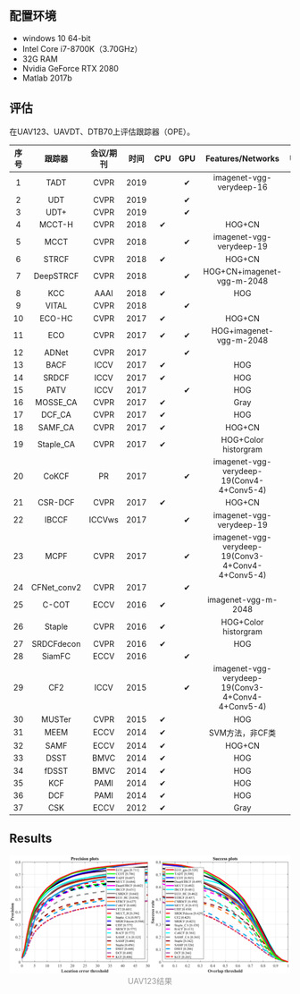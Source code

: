 ## 配置环境

- windows 10 64-bit
- Intel Core i7-8700K（3.70GHz）
- 32G RAM
- Nvidia GeForce RTX 2080
- Matlab 2017b

## 评估

在UAV123、UAVDT、DTB70上评估跟踪器（OPE）。

| 序号 |   跟踪器    | 会议/期刊 | 时间 | CPU  | GPU  |                 Features/Networks                 | UAV123 | UAVDT | DTB70 |
| :--: | :---------: | :-------: | :--: | :--: | :--: | :-----------------------------------------------: | :----: | :---: | :---: |
|  1   |    TADT     |   CVPR    | 2019 |      |  ✔   |             imagenet-vgg-verydeep-16              |   ✔    |       |       |
|  2   |     UDT     |   CVPR    | 2019 |      |  ✔   |                                                   |   ✔    |       |       |
|  3   |    UDT+     |   CVPR    | 2019 |      |  ✔   |                                                   |        |       |       |
|  4   |   MCCT-H    |   CVPR    | 2018 |  ✔   |      |                      HOG+CN                       |   ✔    |       |       |
|  5   |    MCCT     |   CVPR    | 2018 |      |  ✔   |             imagenet-vgg-verydeep-19              |   ✔    |       |       |
|  6   |    STRCF    |   CVPR    | 2018 |  ✔   |      |                      HOG+CN                       |   ✔    |       |       |
|  7   |  DeepSTRCF  |   CVPR    | 2018 |      |  ✔   |            HOG+CN+imagenet-vgg-m-2048             |   ✔    |       |       |
|  8   |     KCC     |   AAAI    | 2018 |  ✔   |      |                        HOG                        |        |       |       |
|  9   |    VITAL    |   CVPR    | 2018 |      |  ✔   |                                                   |        |       |       |
|  10  |   ECO-HC    |   CVPR    | 2017 |  ✔   |      |                      HOG+CN                       |   ✔    |       |       |
|  11  |     ECO     |   CVPR    | 2017 |  ✔   |  ✔   |              HOG+imagenet-vgg-m-2048              |   ✔    |       |       |
|  12  |    ADNet    |   CVPR    | 2017 |      |  ✔   |                                                   |        |       |       |
|  13  |    BACF     |   ICCV    | 2017 |  ✔   |      |                        HOG                        |   ✔    |       |       |
|  14  |    SRDCF    |   ICCV    | 2017 |  ✔   |      |                        HOG                        |   ✔    |       |       |
|  15  |    PATV     |   ICCV    | 2017 |      |  ✔   |                        HOG                        |        |       |       |
|  16  |  MOSSE_CA   |   CVPR    | 2017 |  ✔   |      |                       Gray                        |        |       |       |
|  17  |   DCF_CA    |   CVPR    | 2017 |  ✔   |      |                        HOG                        |        |       |       |
|  18  |   SAMF_CA   |   CVPR    | 2017 |  ✔   |      |                      HOG+CN                       |   ✔    |       |       |
|  19  |  Staple_CA  |   CVPR    | 2017 |  ✔   |      |               HOG+Color historgram                |   ✔    |       |       |
|  20  |    CoKCF    |    PR     | 2017 |      |  ✔   |     imagenet-vgg-verydeep-19(Conv4-4+Conv5-4)     |   ✔    |       |       |
|  21  |   CSR-DCF   |   CVPR    | 2017 |  ✔   |      |                      HOG+CN                       |   ✔    |       |       |
|  22  |    IBCCF    |  ICCVws   | 2017 |      |  ✔   |             imagenet-vgg-verydeep-19              |   ✔    |       |       |
|  23  |    MCPF     |   CVPR    | 2017 |      |  ✔   | imagenet-vgg-verydeep-19(Conv3-4+Conv4-4+Conv5-4) |        |       |       |
|  24  | CFNet_conv2 |   CVPR    | 2017 |      |  ✔   |                                                   |        |       |       |
|  25  |    C-COT    |   ECCV    | 2016 |  ✔   |      |                imagenet-vgg-m-2048                |   ✔    |       |       |
|  26  |   Staple    |   CVPR    | 2016 |  ✔   |      |               HOG+Color historgram                |   ✔    |       |       |
|  27  | SRDCFdecon  |   CVPR    | 2016 |  ✔   |      |                        HOG                        |   ✔    |       |       |
|  28  |   SiamFC    |   ECCV    | 2016 |      |  ✔   |                                                   |        |       |       |
|  29  |     CF2     |   ICCV    | 2015 |      |  ✔   | imagenet-vgg-verydeep-19(Conv3-4+Conv4-4+Conv5-4) |   ✔    |       |       |
|  30  |   MUSTer    |   CVPR    | 2015 |  ✔   |      |                        HOG                        |        |       |       |
|  31  |    MEEM     |   ECCV    | 2014 |  ✔   |      |                  SVM方法，非CF类                  |        |       |       |
|  32  |    SAMF     |   ECCV    | 2014 |  ✔   |      |                      HOG+CN                       |   ✔    |       |       |
|  33  |    DSST     |   BMVC    | 2014 |  ✔   |      |                        HOG                        |   ✔    |       |       |
|  34  |    fDSST    |   BMVC    | 2014 |  ✔   |      |                        HOG                        |        |       |       |
|  35  |     KCF     |   PAMI    | 2014 |  ✔   |      |                        HOG                        |   ✔    |       |       |
|  36  |     DCF     |   PAMI    | 2014 |  ✔   |      |                        HOG                        |   ✔    |       |       |
|  37  |     CSK     |   ECCV    | 2012 |  ✔   |      |                       Gray                        |        |       |       |

## Results

<center>
<img src="./figs/UAV123_results.png">
<br>
<div style="color: #999;">
    UAV123结果 </div>
</center>

